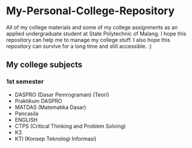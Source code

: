 # My-Personal-College-Repository
All of my college materials and some of my college assignments as an applied undergraduate student at State Polytechnic of Malang. 
I hope this repository can help me to manage my college stuff. I also hope this repository can survive for a long time and still accessible. :)
## My college subjects
### 1st semester
- DASPRO (Dasar Pemrograman) (Teori) 
- Praktikum DASPRO
- MATDAS (Matematika Dasar)
- Pancasila
- ENGLISH
- CTPS (Critical Thinking and Problem Solving)
- K3
- KTI (Konsep Teknologi Informasi)
   
